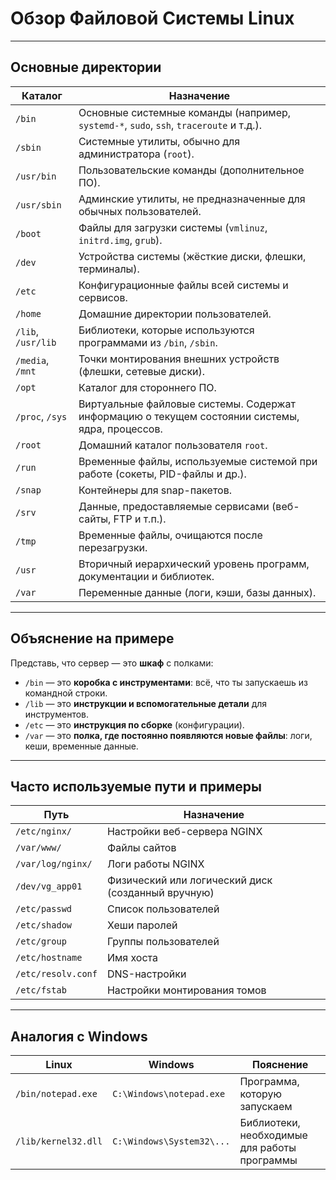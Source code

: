 # Обзор Файловой Системы Linux

---

## Основные директории

| Каталог         | Назначение |
|------------------|------------|
| `/bin`           | Основные системные команды (например, `systemd-*`, `sudo`, `ssh`, `traceroute` и т.д.). |
| `/sbin`          | Системные утилиты, обычно для администратора (`root`). |
| `/usr/bin`       | Пользовательские команды (дополнительное ПО). |
| `/usr/sbin`      | Админские утилиты, не предназначенные для обычных пользователей. |
| `/boot`          | Файлы для загрузки системы (`vmlinuz`, `initrd.img`, `grub`). |
| `/dev`           | Устройства системы (жёсткие диски, флешки, терминалы). |
| `/etc`           | Конфигурационные файлы всей системы и сервисов. |
| `/home`          | Домашние директории пользователей. |
| `/lib`, `/usr/lib` | Библиотеки, которые используются программами из `/bin`, `/sbin`. |
| `/media`, `/mnt` | Точки монтирования внешних устройств (флешки, сетевые диски). |
| `/opt`           | Каталог для стороннего ПО. |
| `/proc`, `/sys`  | Виртуальные файловые системы. Содержат информацию о текущем состоянии системы, ядра, процессов. |
| `/root`          | Домашний каталог пользователя `root`. |
| `/run`           | Временные файлы, используемые системой при работе (сокеты, PID-файлы и др.). |
| `/snap`          | Контейнеры для snap-пакетов. |
| `/srv`           | Данные, предоставляемые сервисами (веб-сайты, FTP и т.п.). |
| `/tmp`           | Временные файлы, очищаются после перезагрузки. |
| `/usr`           | Вторичный иерархический уровень программ, документации и библиотек. |
| `/var`           | Переменные данные (логи, кэши, базы данных). |

---

## Объяснение на примере

Представь, что сервер — это **шкаф** с полками:

- `/bin` — это **коробка с инструментами**: всё, что ты запускаешь из командной строки.
- `/lib` — это **инструкции и вспомогательные детали** для инструментов.
- `/etc` — это **инструкция по сборке** (конфигурации).
- `/var` — это **полка, где постоянно появляются новые файлы**: логи, кеши, временные данные.

---

## Часто используемые пути и примеры

| Путь                  | Назначение |
|------------------------|------------|
| `/etc/nginx/`          | Настройки веб-сервера NGINX |
| `/var/www/`            | Файлы сайтов |
| `/var/log/nginx/`      | Логи работы NGINX |
| `/dev/vg_app01`        | Физический или логический диск (созданный вручную) |
| `/etc/passwd`          | Список пользователей |
| `/etc/shadow`          | Хеши паролей |
| `/etc/group`           | Группы пользователей |
| `/etc/hostname`        | Имя хоста |
| `/etc/resolv.conf`     | DNS-настройки |
| `/etc/fstab`           | Настройки монтирования томов |

---

## Аналогия с Windows

| Linux                 | Windows                   | Пояснение |
|-----------------------|---------------------------|-----------|
| `/bin/notepad.exe`    | `C:\Windows\notepad.exe`| Программа, которую запускаем |
| `/lib/kernel32.dll`   | `C:\Windows\System32\...` | Библиотеки, необходимые для работы программы |
